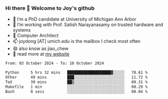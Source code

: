 ### Hi there 👋 Welcome to Joy's github

- 🔭 I’m a PhD candidate at University of Michigan Ann Arbor
- 🌱 I’m working with Prof. Satish Narayanasamy on trusted hardware and systems
- 👯 Computer Architect
- 📫 joydong [AT] umich.edu is the mailbox I check most often
- 😄 also know as jiao_chew
- 💬 read more at [my website](https://joydddd.github.io/)
<!--START_SECTION:waka-->

```txt
From: 03 October 2024 - To: 10 October 2024

Python     5 hrs 32 mins   ███████████████████▓░░░░░   78.61 %
Other      49 mins         ███░░░░░░░░░░░░░░░░░░░░░░   11.72 %
TeX        39 mins         ██▒░░░░░░░░░░░░░░░░░░░░░░   09.31 %
Makefile   1 min           ░░░░░░░░░░░░░░░░░░░░░░░░░   00.29 %
Bash       0 secs          ░░░░░░░░░░░░░░░░░░░░░░░░░   00.04 %
```

<!--END_SECTION:waka-->
